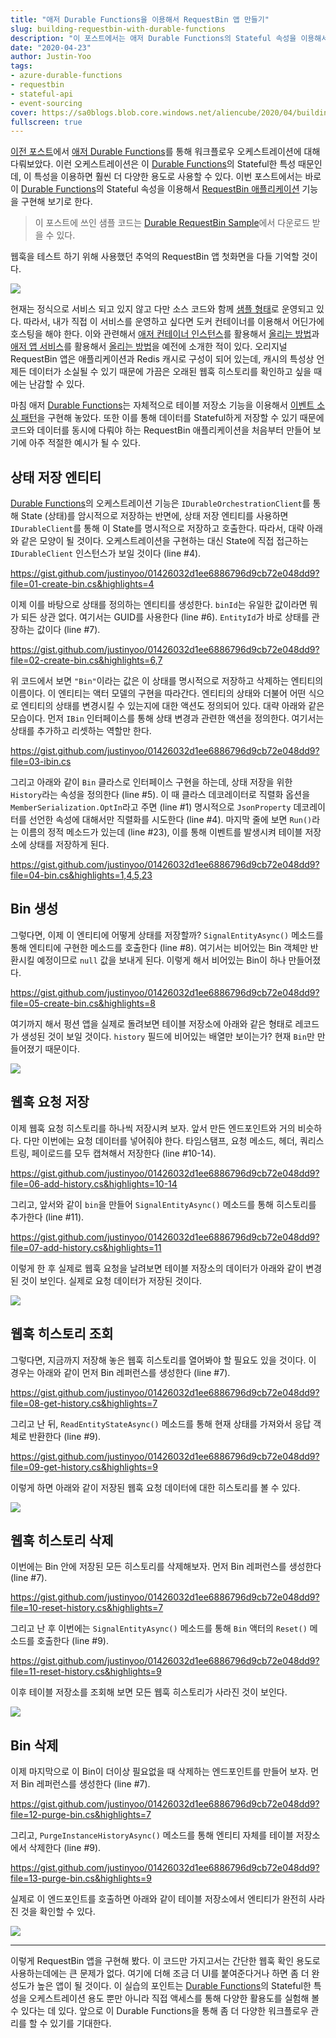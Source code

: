 ```yaml
---
title: "애저 Durable Functions을 이용해서 RequestBin 앱 만들기"
slug: building-requestbin-with-durable-functions
description: "이 포스트에서는 애저 Durable Functions의 Stateful 속성을 이용해서 RequestBin 앱을 만들어 보겠습니다."
date: "2020-04-23"
author: Justin-Yoo
tags:
- azure-durable-functions
- requestbin
- stateful-api
- event-sourcing
cover: https://sa0blogs.blob.core.windows.net/aliencube/2020/04/building-requestbin-with-durable-functions-00.png
fullscreen: true
---
```


[이전 포스트][post gitops]에서 [애저 Durable Functions][az func durable]를 통해 워크플로우 오케스트레이션에 대해 다뤄보았다. 이런 오케스트레이션은 이 [Durable Functions][az func durable]의 Stateful한 특성 때문인데, 이 특성을 이용하면 훨씬 더 다양한 용도로 사용할 수 있다. 이번 포스트에서는 바로 이 [Durable Functions][az func durable]의 Stateful 속성을 이용해서 [RequestBin 애플리케이션][requestbin] 기능을 구현해 보기로 한다.

> 이 포스트에 쓰인 샘플 코드는 [Durable RequestBin Sample][gh sample]에서 다운로드 받을 수 있다.

웹훅을 테스트 하기 위해 사용했던 추억의 RequestBin 앱 첫화면을 다들 기억할 것이다.

![][image-01]

현재는 정식으로 서비스 되고 있지 않고 다만 소스 코드와 함께 [샘플 형태][requestbin herokuapp]로 운영되고 있다. 따라서, 내가 직접 이 서비스를 운영하고 싶다면 도커 컨테이너를 이용해서 어딘가에 호스팅을 해야 한다. 이와 관련해서 [애저 컨테이너 인스턴스][az aci]를 활용해서 [올리는 방법][gh sample aci]과 [애저 앱 서비스][az appsvc]를 활용해서 [올리는 방법][gh sample appsvc]을 예전에 소개한 적이 있다. 오리지널 RequestBin 앱은 애플리케이션과 Redis 캐시로 구성이 되어 있는데, 캐시의 특성상 언제든 데이터가 소실될 수 있기 때문에 가끔은 오래된 웹훅 히스토리를 확인하고 싶을 때에는 난감할 수 있다.

마침 애저 [Durable Functions][az func durable]는 자체적으로 테이블 저장소 기능을 이용해서 [이벤트 소싱 패턴][event sourcing pattern]을 구현해 놓았다. 또한 이를 통해 데이터를 Stateful하게 저장할 수 있기 때문에 코드와 데이터를 동시에 다뤄야 하는 RequestBin 애플리케이션을 처음부터 만들어 보기에 아주 적절한 예시가 될 수 있다.


## 상태 저장 엔티티 ##

[Durable Functions][az func durable]의 오케스트레이션 기능은 `IDurableOrchestrationClient`를 통해 State (상태)를 암시적으로 저장하는 반면에, 상태 저장 엔티티를 사용하면 `IDurableClient`를 통해 이 State를 명시적으로 저장하고 호출한다. 따라서, 대략 아래와 같은 모양이 될 것이다. 오케스트레이션을 구현하는 대신 State에 직접 접근하는 `IDurableClient` 인스턴스가 보일 것이다 (line #4).

https://gist.github.com/justinyoo/01426032d1ee6886796d9cb72e048dd9?file=01-create-bin.cs&highlights=4

이제 이를 바탕으로 상태를 정의하는 엔티티를 생성한다. `binId`는 유일한 값이라면 뭐가 되든 상관 없다. 여기서는 GUID를 사용한다 (line #6). `EntityId`가 바로 상태를 관장하는 값이다 (line #7).

https://gist.github.com/justinyoo/01426032d1ee6886796d9cb72e048dd9?file=02-create-bin.cs&highlights=6,7

위 코드에서 보면 `"Bin"`이라는 값은 이 상태를 명시적으로 저장하고 삭제하는 엔티티의 이름이다. 이 엔티티는 액터 모델의 구현을 따라간다. 엔티티의 상태와 더불어 어떤 식으로 엔티티의 상태를 변경시킬 수 있는지에 대한 액션도 정의되어 있다. 대략 아래와 같은 모습이다. 먼저 `IBin` 인터페이스를 통해 상태 변경과 관련한 액션을 정의한다. 여기서는 상태를 추가하고 리셋하는 역할만 한다.

https://gist.github.com/justinyoo/01426032d1ee6886796d9cb72e048dd9?file=03-ibin.cs

그리고 아래와 같이 `Bin` 클라스로 인터페이스 구현을 하는데, 상태 저장을 위한 `History`라는 속성을 정의한다 (line #5). 이 때 클라스 데코레이터로 직렬화 옵션을 `MemberSerialization.OptIn`라고 주면 (line #1) 명시적으로 `JsonProperty` 데코레이터를 선언한 속성에 대해서만 직렬화를 시도한다 (line #4). 마지막 줄에 보면 `Run()`라는 이름의 정적 메소드가 있는데 (line #23), 이를 통해 이벤트를 발생시켜 테이블 저장소에 상태를 저장하게 된다.

https://gist.github.com/justinyoo/01426032d1ee6886796d9cb72e048dd9?file=04-bin.cs&highlights=1,4,5,23


## Bin 생성 ##

그렇다면, 이제 이 엔티티에 어떻게 상태를 저장할까? `SignalEntityAsync()` 메소드를 통해 엔티티에 구현한 메소드를 호출한다 (line #8). 여기서는 비어있는 Bin 객체만 반환시킬 예정이므로 `null` 값을 보내게 된다. 이렇게 해서 비어있는 Bin이 하나 만들어졌다.

https://gist.github.com/justinyoo/01426032d1ee6886796d9cb72e048dd9?file=05-create-bin.cs&highlights=8

여기까지 해서 펑션 앱을 실제로 돌려보면 테이블 저장소에 아래와 같은 형태로 레코드가 생성된 것이 보일 것이다. `history` 필드에 비어있는 배열만 보이는가? 현재 `Bin`만 만들어졌기 때문이다.

![][image-02]


## 웹훅 요청 저장 ##

이제 웹훅 요청 히스토리를 하나씩 저장시켜 보자. 앞서 만든 엔드포인트와 거의 비슷하다. 다만 이번에는 요청 데이터를 넣어줘야 한다. 타임스탬프, 요청 메소드, 헤더, 쿼리스트링, 페이로드를 모두 캡쳐해서 저장한다 (line #10-14).

https://gist.github.com/justinyoo/01426032d1ee6886796d9cb72e048dd9?file=06-add-history.cs&highlights=10-14

그리고, 앞서와 같이 `bin`을 만들어 `SignalEntityAsync()` 메소드를 통해 히스토리를 추가한다 (line #11).

https://gist.github.com/justinyoo/01426032d1ee6886796d9cb72e048dd9?file=07-add-history.cs&highlights=11

이렇게 한 후 실제로 웹훅 요청을 날려보면 테이블 저장소의 데이터가 아래와 같이 변경된 것이 보인다. 실제로 요청 데이터가 저장된 것이다.

![][image-03]


## 웹훅 히스토리 조회 ##

그렇다면, 지금까지 저장해 놓은 웹훅 히스토리를 열어봐야 할 필요도 있을 것이다. 이 경우는 아래와 같이 먼저 Bin 레퍼런스를 생성한다 (line #7).

https://gist.github.com/justinyoo/01426032d1ee6886796d9cb72e048dd9?file=08-get-history.cs&highlights=7

그리고 난 뒤, `ReadEntityStateAsync()` 메소드를 통해 현재 상태를 가져와서 응답 객체로 반환한다 (line #9).

https://gist.github.com/justinyoo/01426032d1ee6886796d9cb72e048dd9?file=09-get-history.cs&highlights=9

이렇게 하면 아래와 같이 저장된 웹훅 요청 데이터에 대한 히스토리를 볼 수 있다.

![][image-04]


## 웹훅 히스토리 삭제 ##

이번에는 Bin 안에 저장된 모든 히스토리를 삭제해보자. 먼저 Bin 레퍼런스를 생성한다 (line #7).

https://gist.github.com/justinyoo/01426032d1ee6886796d9cb72e048dd9?file=10-reset-history.cs&highlights=7

그리고 난 후 이번에는 `SignalEntityAsync()` 메소드를 통해 `Bin` 액터의 `Reset()` 메소드를 호출한다 (line #9).

https://gist.github.com/justinyoo/01426032d1ee6886796d9cb72e048dd9?file=11-reset-history.cs&highlights=9

이후 테이블 저장소를 조회해 보면 모든 웹훅 히스토리가 사라진 것이 보인다.

![][image-05]


## Bin 삭제 ##

이제 마지막으로 이 Bin이 더이상 필요없을 때 삭제하는 엔드포인트를 만들어 보자. 먼저 Bin 레퍼런스를 생성한다 (line #7).

https://gist.github.com/justinyoo/01426032d1ee6886796d9cb72e048dd9?file=12-purge-bin.cs&highlights=7

그리고, `PurgeInstanceHistoryAsync()` 메소드를 통해 엔티티 자체를 테이블 저장소에서 삭제한다 (line #9).

https://gist.github.com/justinyoo/01426032d1ee6886796d9cb72e048dd9?file=13-purge-bin.cs&highlights=9

실제로 이 엔드포인트를 호출하면 아래와 같이 테이블 저장소에서 엔티티가 완전히 사라진 것을 확인할 수 있다.

![][image-06]

---

이렇게 RequestBin 앱을 구현해 봤다. 이 코드만 가지고서는 간단한 웹훅 확인 용도로 사용하는데에는 큰 문제가 없다. 여기에 더해 조금 더 UI를 붙여준다거나 하면 좀 더 완성도가 높은 앱이 될 것이다. 이 실습의 포인트는 [Durable Functions][az func durable]의 Stateful한 특성을 오케스트레이션 용도 뿐만 아니라 직접 액세스를 통해 다양한 활용도를 실험해 볼 수 있다는 데 있다. 앞으로 이 Durable Functions을 통해 좀 더 다양한 워크플로우 관리를 할 수 있기를 기대한다.


[image-01]: https://sa0blogs.blob.core.windows.net/aliencube/2020/04/building-requestbin-with-durable-functions-01.png
[image-02]: https://sa0blogs.blob.core.windows.net/aliencube/2020/04/building-requestbin-with-durable-functions-02.png
[image-03]: https://sa0blogs.blob.core.windows.net/aliencube/2020/04/building-requestbin-with-durable-functions-03.png
[image-04]: https://sa0blogs.blob.core.windows.net/aliencube/2020/04/building-requestbin-with-durable-functions-04.png
[image-05]: https://sa0blogs.blob.core.windows.net/aliencube/2020/04/building-requestbin-with-durable-functions-05.png
[image-06]: https://sa0blogs.blob.core.windows.net/aliencube/2020/04/building-requestbin-with-durable-functions-06.png

[post gitops]: /ko/2020/03/25/scheduling-posts-with-gitops-durable-functions-and-github-actions/

[gh sample]: https://github.com/devkimchi/RequestBin-Sample
[gh sample aci]: https://github.com/aliencube/RequestBin-on-ACI
[gh sample appsvc]: https://github.com/aliencube/RequestBin-on-Azure-App-Service

[az func]: https://docs.microsoft.com/ko-kr/azure/azure-functions/functions-overview?WT.mc_id=aliencubeorg-blog-juyoo
[az func durable]: https://docs.microsoft.com/ko-kr/azure/azure-functions/durable/durable-functions-overview?tabs=csharp&WT.mc_id=aliencubeorg-blog-juyoo
[az func durable entity]: https://docs.microsoft.com/ko-kr/azure/azure-functions/durable/durable-functions-entities?tabs=csharp&WT.mc_id=aliencubeorg-blog-juyoo

[requestbin]: https://github.com/Runscope/requestbin
[requestbin herokuapp]: https://requestbin.herokuapp.com/

[az aci]: https://docs.microsoft.com/ko-kr/azure/container-instances/container-instances-overview?WT.mc_id=aliencubeorg-blog-juyoo
[az appsvc]: https://docs.microsoft.com/ko-kr/azure/app-service/?WT.mc_id=aliencubeorg-blog-juyoo

[event sourcing pattern]: https://docs.microsoft.com/ko-kr/azure/architecture/patterns/event-sourcing?WT.mc_id=aliencubeorg-blog-juyoo
